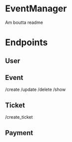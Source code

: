 # EventManager
Am boutta readme 

# Endpoints
## User

## Event
/create
/update
/delete
/show

## Ticket
/create_ticket

## Payment


